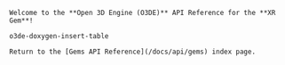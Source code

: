 
    Welcome to the **Open 3D Engine (O3DE)** API Reference for the **XR Gem**!

    o3de-doxygen-insert-table

    Return to the [Gems API Reference](/docs/api/gems) index page. 
    
